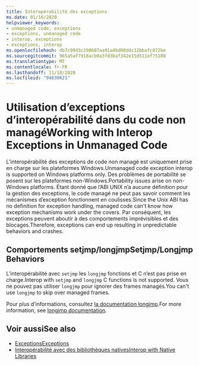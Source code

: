 ```yaml
---
title: Interopérabilité des exceptions
ms.date: 01/16/2020
helpviewer_keywords:
- unmanaged code, exceptions
- exceptions, unmanaged code
- interop, exceptions
- exceptions, interop
ms.openlocfilehash: db7c9943c298607aa91a4bd08ddc12bbafc872be
ms.sourcegitcommit: 965a5af7918acb0a3fd3baf342e15d511ef75188
ms.translationtype: MT
ms.contentlocale: fr-FR
ms.lasthandoff: 11/18/2020
ms.locfileid: "94830621"
---
```

# <a name="working-with-interop-exceptions-in-unmanaged-code"></a><span data-ttu-id="63695-102">Utilisation d’exceptions d’interopérabilité dans du code non managé</span><span class="sxs-lookup"><span data-stu-id="63695-102">Working with Interop Exceptions in Unmanaged Code</span></span>

<span data-ttu-id="63695-103">L’interopérabilité des exceptions de code non managé est uniquement prise en charge sur les plateformes Windows.</span><span class="sxs-lookup"><span data-stu-id="63695-103">Unmanaged code exception interop is supported on Windows platforms only.</span></span> <span data-ttu-id="63695-104">Des problèmes de portabilité se posent sur les plateformes non-Windows.</span><span class="sxs-lookup"><span data-stu-id="63695-104">Portability issues arise on non-Windows platforms.</span></span> <span data-ttu-id="63695-105">Étant donné que l’ABI UNIX n’a aucune définition pour la gestion des exceptions, le code managé ne peut pas savoir comment les mécanismes d’exception fonctionnent en coulisses.</span><span class="sxs-lookup"><span data-stu-id="63695-105">Since the Unix ABI has no definition for exception handling, managed code can't know how exception mechanisms work under the covers.</span></span> <span data-ttu-id="63695-106">Par conséquent, les exceptions peuvent aboutir à des comportements imprévisibles et des blocages.</span><span class="sxs-lookup"><span data-stu-id="63695-106">Therefore, exceptions can end up resulting in unpredictable behaviors and crashes.</span></span>

## <a name="setjmplongjmp-behaviors"></a><span data-ttu-id="63695-107">Comportements setjmp/longjmp</span><span class="sxs-lookup"><span data-stu-id="63695-107">Setjmp/Longjmp Behaviors</span></span>

<span data-ttu-id="63695-108">L’interopérabilité avec `setjmp` les `longjmp` fonctions et C n’est pas prise en charge.</span><span class="sxs-lookup"><span data-stu-id="63695-108">Interop with `setjmp` and `longjmp` C functions is not supported.</span></span> <span data-ttu-id="63695-109">Vous ne pouvez pas utiliser `longjmp` pour ignorer des frames managés.</span><span class="sxs-lookup"><span data-stu-id="63695-109">You can't use `longjmp` to skip over managed frames.</span></span>

<span data-ttu-id="63695-110">Pour plus d’informations, consultez [la documentation longjmp](/cpp/c-runtime-library/reference/longjmp).</span><span class="sxs-lookup"><span data-stu-id="63695-110">For more information, see [longjmp documentation](/cpp/c-runtime-library/reference/longjmp).</span></span>

## <a name="see-also"></a><span data-ttu-id="63695-111">Voir aussi</span><span class="sxs-lookup"><span data-stu-id="63695-111">See also</span></span>

- [<span data-ttu-id="63695-112">Exceptions</span><span class="sxs-lookup"><span data-stu-id="63695-112">Exceptions</span></span>](index.md)
- [<span data-ttu-id="63695-113">Interopérabilité avec des bibliothèques natives</span><span class="sxs-lookup"><span data-stu-id="63695-113">Interop with Native Libraries</span></span>](https://www.mono-project.com/docs/advanced/pinvoke/#runtime-exception-propagation)
